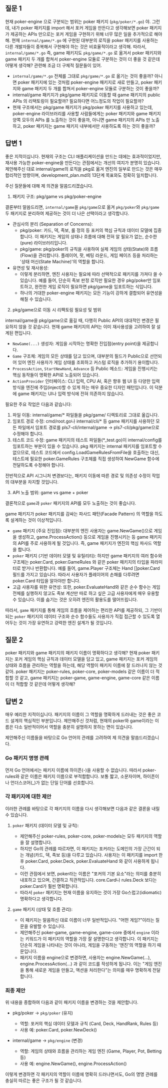## 질문 1

현재 poker-engine 으로 구분되는 범위는 poker 패키지 (`pkg/poker/*.go`) 야. 그런데, 내가 poker 패키지를 import 해서 포커 게임을 만든다고 생각해보면 poker 패키지가 제공하는 APIs 만으로는 포커 게임을 구현하기 위해 너무 많은 일을 추가적으로 해야 해. 현재 `internal/game/*.go` 에 구현된 대부분의 로직을 poker  패키지를 사용하는 다른 개발자들이 중복해서 구현해야 하는 것은 비효율적이라고 생각해. 따라서, `internal/game/*.go` 즉, game 패키지도 `pkg/game/*.go` 로 옮겨서 poker 패키지와 game 패키지 두 개를 합쳐서 poker-engine 모듈로 구분하는 것이 더 좋을 것 같은데 어떻게 생각해? 관련해 조금 더 구체적 질문들이 있어.    
- `internal/game/*.go` 전체를 그대로 `pkg/game/*.go` 로 옮기는 것이 좋을까? 아니면 poker 패키지에 있는 것처럼 poker-engine 패키지로 새로 만들고, poker 패키지와 game 패키지 두 개를 합쳐서 poker-engine 모듈로 구분하는 것이 좋을까?
- internal/game 패키지가 pkg/game 패키지로 이동할 때 game 패키지의 public APIs 의 리택토링이 필요할까? 필요하다면 어느정도의 작업이 필요할까?
- 현재 구조에서는 pkg/game 패키지가 pkg/poker 패키지를 사용하고 있는데, poker-engine 라이브러리를 사용할 사람들에게는 poker 패키지와 game 패키지 양쪽 모두의 APIs 를 노출하는 것이 좋을까, 아니면 game 패키지의 APIs 만 노출하고, poker 패키지는 game 패키지 내부에서만 사용하도록 하는 것이 좋을까?

## 답변 1

좋은 지적이십니다. 현재의 구조는 CLI 애플리케이션을 만드는 데에는 효과적이었지만, 재사용 가능한 poker-engine을 만든다는 관점에서는 개선의 여지가 분명히 있습니다. 제안해주신 대로 internal/game의 로직을 pkg로 옮겨 엔진의 일부로 만드는 것은 매우 합리적인 방향이며, development_plan.md의 13단계 목표와도 정확히 일치합니다.

주신 질문들에 대해 제 의견을 말씀드리겠습니다.

1. 패키지 구조: pkg/game vs pkg/poker-engine

결론부터 말씀드리면, `internal/game`을 `pkg/game`으로 옮겨 `pkg/poker`와 `pkg/game` 두 패키지로 분리하여 제공하는 것이 더 나은 선택이라고 생각합니다.

* 관심사의 분리 (Separation of Concerns):
    * pkg/poker: 카드, 덱, 족보, 룰 정의 등 포커의 핵심 규칙과 데이터 모델에 집중합니다. 이 패키지는 게임의 상태나 흐름에 대해 전혀 알 필요가 없는, 순수한(pure) 라이브러리입니다.
    * pkg/game: pkg/poker의 규칙을 사용하여 실제 게임의 상태(State)와 흐름(Flow)을 관리합니다. 플레이어, 팟, 베팅 라운드, 게임 페이즈 등을 처리하는 '상태 머신(State Machine)'의 역할을 합니다.
* 유연성 및 재사용성:
    * 이렇게 분리하면, 엔진 사용자는 필요에 따라 선택적으로 패키지를 가져다 쓸 수 있습니다. 예를 들어, 단순히 족보 판정 로직만 필요한 경우 pkg/poker만 임포트하고, 완전한 게임 로직이 필요하면 pkg/game을 임포트하는 식입니다.
    * 하나의 거대한 poker-engine 패키지는 모든 기능이 강하게 결합되어 유연성을 해칠 수 있습니다.

2. pkg/game으로 이동 시 리팩토링 필요성 및 범위

internal/game을 pkg/game으로 옮길 때, 다행히 Public API의 대대적인 변경은 필요하지 않을 것 같습니다. 현재 game 패키지의 API는 이미 재사용성을 고려하여 잘 설계된 편입니다.

* `NewGame(...)` 생성자: 게임을 시작하는 명확한 진입점(entry point)을 제공합니다.
* `Game` 구조체: 게임의 모든 상태를 담고 있으며, 대부분의 필드가 Public으로 선언되어 있어 엔진 사용자가 게임 상태를 조회하고 커스텀 로직을 추가하기 용이합니다.
* `ProcessAction`, `StartNewHand`, `Advance` 등 Public 메소드: 게임을 진행시키는 핵심 동작들이 명확한 API로 노출되어 있습니다.
* `ActionProvider` 인터페이스: CLI 입력, CPU AI, 혹은 향후 웹 UI 등 다양한 입력 방식을 엔진에 주입(inject)할 수 있게 하는 매우 중요한 디자인 패턴입니다. 이 덕분에 game 패키지는 UI나 입력 방식에 전혀 의존하지 않습니다.

필요한 주요 작업은 다음과 같습니다:

1. 파일 이동: internal/game/* 파일들을 pkg/game/ 디렉토리로 그대로 옮깁니다.
2. 임포트 경로 수정: cmd/root.go나 internal/cli/* 등 game 패키지를 사용하던 모든 파일에서 임포트 경로를 pls7-cli/internal/game -> pls7-cli/pkg/game으로 수정해야 합니다.
3. 테스트 코드 수정: game 패키지의 테스트 파일들(*_test.go)이 internal/config를 임포트하는 부분이 있을 수 있습니다. pkg 패키지는 internal 패키지를 임포트할 수 없으므로, 테스트 코드에서 config.LoadGameRulesFromFile을 호출하는 대신, 테스트에 필요한 poker.GameRules 구조체를 직접 생성하여 NewGame 함수에 전달하도록 수정해야 합니다.

전반적으로 API 시그니처 변경보다는, 패키지 이동에 따른 경로 및 의존성 수정이 작업의 대부분을 차지할 것입니다.

3. API 노출 범위: game vs game + poker

결론적으로 `game`과 `poker` 패키지의 API를 모두 노출하는 것이 좋습니다.

game 패키지가 poker 패키지를 감싸는 파사드 패턴(Facade Pattern) 의 역할을 하도록 설계하는 것이 이상적입니다.

* `game` 패키지 (주요 진입점): 대부분의 엔진 사용자는 game.NewGame()으로 게임을 생성하고, game.ProcessAction() 등으로 게임을 진행시키는 등 game 패키지의 API를 주로 사용하게 될 것입니다. 즉, game 패키지가 엔진의 핵심 파사드 역할을 합니다.
* `poker` 패키지 (기반 데이터 모델 및 유틸리티): 하지만 game 패키지의 여러 함수와 구조체는 poker.Card, poker.GameRules 와 같은 poker 패키지의 타입을 파라미터로 받거나 반환합니다. 예를 들어, game.Player 구조체는 Hand []poker.Card 필드를 가지고 있습니다. 따라서 사용자가 플레이어의 손패를 다루려면 poker.Card 타입을 알아야만 합니다.
* 고급 사용자를 위한 유연성: 또한, poker.EvaluateHand와 같은 순수 함수는 게임 전체를 실행하지 않고도 족보 계산만 따로 하고 싶은 고급 사용자에게 매우 유용할 수 있습니다. 이를 숨기는 것은 오히려 엔진의 활용도를 떨어뜨립니다.

따라서, `game` 패키지를 통해 게임의 흐름을 제어하는 편리한 API를 제공하되, 그 기반이 되는 `poker` 패키지의 데이터 구조와 순수 함수들도 사용자가 직접 접근할 수 있도록 열어두는 것이 가장 유연하고 강력한 엔진 설계가 될 것입니다.

## 질문 2

poker 패키지와 game 패키지의 패키지 이름이 명확하다고 생각해? 현재 poker 패키지는 포커 게임의 핵심 규칙과 데이터 모델을 담고 있고, game 패키지는 포커 게임의 상태와 흐름을 관리하는 역할을 하는데, 해당 역할이 패키지 이름에 잘 드러나지 않는 것 같아. poker 패키지는 poker-rules, poker-core, poker-models 같은 이름이 더 적합할 것 같고, game 패키지는 poker-game, game-engine, game-core 같은 이름이 더 적합할 것 같은데 어떻게 생각해?

## 답변 2

매우 예리한 지적이십니다. 패키지의 이름이 그 역할을 명확하게 드러내는 것은 좋은 코드 설계의 핵심적인 부분입니다. 제안해주신 것처럼, 현재의 poker와 game이라는 이름은 다소 일반적이어서 역할을 충분히 설명하지 못하는 면이 있습니다.

제안해주신 이름들을 바탕으로 Go 언어의 관례를 고려하여 제 의견을 말씀드리겠습니다.

### Go 패키지 명명 관례

먼저 Go 언어에서는 패키지 이름에 하이픈(-)을 사용할 수 없습니다. 따라서 poker-rules와 같은 이름은 패키지 이름으로 부적합합니다. 보통 짧고, 소문자이며, 하이픈이나 언더스코어(_)가 없는 단일 단어를 선호합니다.

### 각 패키지에 대한 제안

이러한 관례를 바탕으로 각 패키지의 이름을 다시 생각해보면 다음과 같은 결론을 내릴 수 있습니다.

1. `poker` 패키지 (데이터 모델 및 규칙):
    * 제안해주신 poker-rules, poker-core, poker-models는 모두 패키지의 역할을 잘 설명합니다.
    * 하지만 Go의 관례를 따르자면, 이 패키지는 포커라는 도메인의 가장 근간이 되는 개념(카드, 덱, 족보 등)을 다루고 있습니다. 사용자는 이 패키지를 import 한 후 poker.Card, poker.Deck, poker.EvaluateHand 와 같이 사용하게 됩니다.
    * 이런 관점에서 보면, poker라는 이름은 "포커의 기본 요소"라는 의미를 충분히 내포하고 있으며, 간결하고 직관적입니다. core.Card나 rules.Deck 보다는 poker.Card가 훨씬 명확합니다.
    * 따라서 `poker` 패키지는 현재 이름을 유지하는 것이 가장 Go스럽고(idiomatic) 명확하다고 생각합니다.

2. `game` 패키지 (상태 및 흐름 관리):
    * 이 패키지는 말씀하신 대로 이름이 너무 일반적입니다. "어떤 게임?"이라는 질문을 유발할 수 있습니다.
    * 제안해주신 poker-game, game-engine, game-core 중에서 `engine` 이라는 키워드가 이 패키지의 역할을 가장 잘 설명한다고 생각합니다. 이 패키지는 단순히 게임을 나타내는 것이 아니라, 게임을 구동하는 '엔진'의 역할을 하기 때문입니다.
    * 패키지 이름을 engine으로 변경하면, 사용자는 engine.NewGame(...), engine.ProcessAction(...) 과 같이 코드를 작성하게 됩니다. 이는 "게임 엔진을 통해 새로운 게임을 만들고, 액션을 처리한다"는 의미를 매우 명확하게 전달합니다.

### 최종 제안

위 내용을 종합하여 다음과 같이 패키지 이름을 변경하는 것을 제안합니다.

* pkg/poker → `pkg/poker` (유지)
    * 역할: 포커의 핵심 데이터 모델과 규칙 (Card, Deck, HandRank, Rules 등)
    * 사용 예: poker.Card, poker.NewDeck()

* internal/game → `pkg/engine` (변경)
    * 역할: 게임의 상태와 흐름을 관리하는 게임 엔진 (Game, Player, Pot, Betting 등)
    * 사용 예: engine.NewGame(), engine.ProcessAction()

이렇게 변경하면 각 패키지의 역할이 이름에 명확히 드러나면서도, Go의 명명 관례를 충실히 따르는 좋은 구조가 될 것 같습니다.
